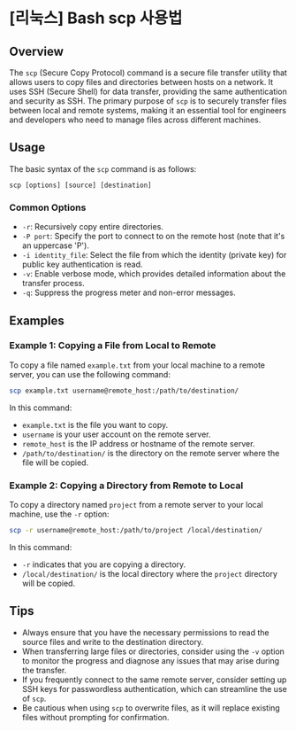 # [리눅스] Bash scp 사용법

## Overview
The `scp` (Secure Copy Protocol) command is a secure file transfer utility that allows users to copy files and directories between hosts on a network. It uses SSH (Secure Shell) for data transfer, providing the same authentication and security as SSH. The primary purpose of `scp` is to securely transfer files between local and remote systems, making it an essential tool for engineers and developers who need to manage files across different machines.

## Usage
The basic syntax of the `scp` command is as follows:

```
scp [options] [source] [destination]
```

### Common Options
- `-r`: Recursively copy entire directories.
- `-P port`: Specify the port to connect to on the remote host (note that it's an uppercase 'P').
- `-i identity_file`: Select the file from which the identity (private key) for public key authentication is read.
- `-v`: Enable verbose mode, which provides detailed information about the transfer process.
- `-q`: Suppress the progress meter and non-error messages.

## Examples

### Example 1: Copying a File from Local to Remote
To copy a file named `example.txt` from your local machine to a remote server, you can use the following command:

```bash
scp example.txt username@remote_host:/path/to/destination/
```
In this command:
- `example.txt` is the file you want to copy.
- `username` is your user account on the remote server.
- `remote_host` is the IP address or hostname of the remote server.
- `/path/to/destination/` is the directory on the remote server where the file will be copied.

### Example 2: Copying a Directory from Remote to Local
To copy a directory named `project` from a remote server to your local machine, use the `-r` option:

```bash
scp -r username@remote_host:/path/to/project /local/destination/
```
In this command:
- `-r` indicates that you are copying a directory.
- `/local/destination/` is the local directory where the `project` directory will be copied.

## Tips
- Always ensure that you have the necessary permissions to read the source files and write to the destination directory.
- When transferring large files or directories, consider using the `-v` option to monitor the progress and diagnose any issues that may arise during the transfer.
- If you frequently connect to the same remote server, consider setting up SSH keys for passwordless authentication, which can streamline the use of `scp`.
- Be cautious when using `scp` to overwrite files, as it will replace existing files without prompting for confirmation.